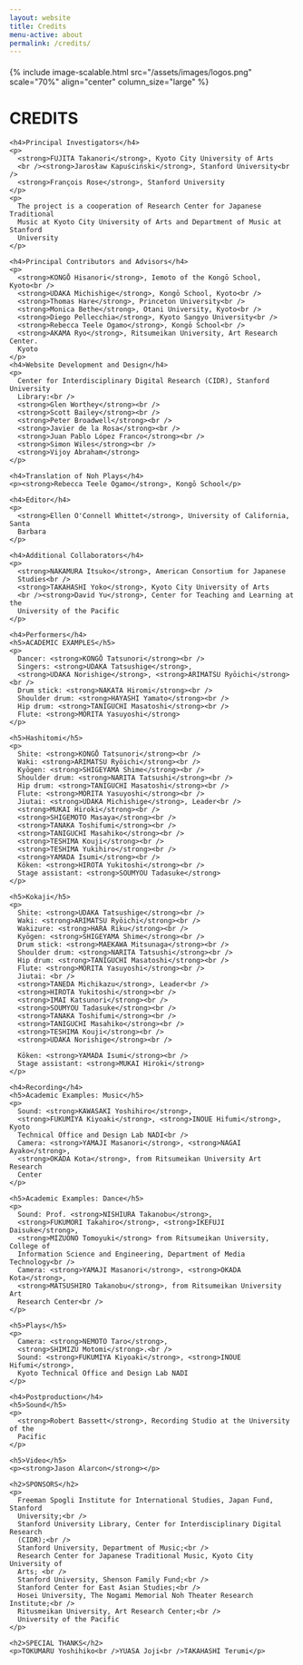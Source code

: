 ```yaml
---
layout: website
title: Credits
menu-active: about
permalink: /credits/
---
```


<main class="page-content">
  <div class="text-container">
    <h4></h4>
    {% include image-scalable.html src="/assets/images/logos.png" scale="70%"
    align="center" column_size="large" %}
    <h4></h4>
    <h1>CREDITS</h1>

    <h4>Principal Investigators</h4>
    <p>
      <strong>FUJITA Takanori</strong>, Kyoto City University of Arts
      <br /><strong>Jarosław Kapuściński</strong>, Stanford University<br />
      <strong>François Rose</strong>, Stanford University
    </p>
    <p>
      The project is a cooperation of Research Center for Japanese Traditional
      Music at Kyoto City University of Arts and Department of Music at Stanford
      University
    </p>

    <h4>Principal Contributors and Advisors</h4>
    <p>
      <strong>KONGŌ Hisanori</strong>, Iemoto of the Kongō School, Kyoto<br />
      <strong>UDAKA Michishige</strong>, Kongō School, Kyoto<br />
      <strong>Thomas Hare</strong>, Princeton University<br />
      <strong>Monica Bethe</strong>, Otani University, Kyoto<br />
      <strong>Diego Pellecchia</strong>, Kyoto Sangyo University<br />
      <strong>Rebecca Teele Ogamo</strong>, Kongō School<br />
      <strong>AKAMA Ryo</strong>, Ritsumeikan University, Art Research Center.
      Kyoto
    </p>
    <h4>Website Development and Design</h4>
    <p>
      Center for Interdisciplinary Digital Research (CIDR), Stanford University
      Library:<br />
      <strong>Glen Worthey</strong><br />
      <strong>Scott Bailey</strong><br />
      <strong>Peter Broadwell</strong><br />
      <strong>Javier de la Rosa</strong><br />
      <strong>Juan Pablo López Franco</strong><br />
      <strong>Simon Wiles</strong><br />
      <strong>Vijoy Abraham</strong>
    </p>

    <h4>Translation of Noh Plays</h4>
    <p><strong>Rebecca Teele Ogamo</strong>, Kongō School</p>

    <h4>Editor</h4>
    <p>
      <strong>Ellen O'Connell Whittet</strong>, University of California, Santa
      Barbara
    </p>

    <h4>Additional Collaborators</h4>
    <p>
      <strong>NAKAMURA Itsuko</strong>, American Consortium for Japanese
      Studies<br />
      <strong>TAKAHASHI Yoko</strong>, Kyoto City University of Arts
      <br /><strong>David Yu</strong>, Center for Teaching and Learning at the
      University of the Pacific
    </p>

    <h4>Performers</h4>
    <h5>ACADEMIC EXAMPLES</h5>
    <p>
      Dancer: <strong>KONGŌ Tatsunori</strong><br />
      Singers: <strong>UDAKA Tatsushige</strong>,
      <strong>UDAKA Norishige</strong>, <strong>ARIMATSU Ryōichi</strong><br />
      Drum stick: <strong>NAKATA Hiromi</strong><br />
      Shoulder drum: <strong>HAYASHI Yamato</strong><br />
      Hip drum: <strong>TANIGUCHI Masatoshi</strong><br />
      Flute: <strong>MORITA Yasuyoshi</strong>
    </p>

    <h5>Hashitomi</h5>
    <p>
      Shite: <strong>KONGŌ Tatsunori</strong><br />
      Waki: <strong>ARIMATSU Ryōichi</strong><br />
      Kyōgen: <strong>SHIGEYAMA Shime</strong><br />
      Shoulder drum: <strong>NARITA Tatsushi</strong><br />
      Hip drum: <strong>TANIGUCHI Masatoshi</strong><br />
      Flute: <strong>MORITA Yasuyoshi</strong><br />
      Jiutai: <strong>UDAKA Michishige</strong>, Leader<br />
      <strong>MUKAI Hiroki</strong><br />
      <strong>SHIGEMOTO Masaya</strong><br />
      <strong>TANAKA Toshifumi</strong><br />
      <strong>TANIGUCHI Masahiko</strong><br />
      <strong>TESHIMA Kouji</strong><br />
      <strong>TESHIMA Yukihiro</strong><br />
      <strong>YAMADA Isumi</strong><br />
      Kōken: <strong>HIROTA Yukitoshi</strong><br />
      Stage assistant: <strong>SOUMYOU Tadasuke</strong>
    </p>

    <h5>Kokaji</h5>
    <p>
      Shite: <strong>UDAKA Tatsushige</strong><br />
      Waki: <strong>ARIMATSU Ryōichi</strong><br />
      Wakizure: <strong>HARA Riku</strong><br />
      Kyōgen: <strong>SHIGEYAMA Shime</strong><br />
      Drum stick: <strong>MAEKAWA Mitsunaga</strong><br />
      Shoulder drum: <strong>NARITA Tatsushi</strong><br />
      Hip drum: <strong>TANIGUCHI Masatoshi</strong><br />
      Flute: <strong>MORITA Yasuyoshi</strong><br />
      Jiutai: <br />
      <strong>TANEDA Michikazu</strong>, Leader<br />
      <strong>HIROTA Yukitoshi</strong><br />
      <strong>IMAI Katsunori</strong><br />
      <strong>SOUMYOU Tadasuke</strong><br />
      <strong>TANAKA Toshifumi</strong><br />
      <strong>TANIGUCHI Masahiko</strong><br />
      <strong>TESHIMA Kouji</strong><br />
      <strong>UDAKA Norishige</strong><br />

      Kōken: <strong>YAMADA Isumi</strong><br />
      Stage assistant: <strong>MUKAI Hiroki</strong>
    </p>

    <h4>Recording</h4>
    <h5>Academic Examples: Music</h5>
    <p>
      Sound: <strong>KAWASAKI Yoshihiro</strong>,
      <strong>FUKUMIYA Kiyoaki</strong>, <strong>INOUE Hifumi</strong>, Kyoto
      Technical Office and Design Lab NADI<br />
      Camera: <strong>YAMAJI Masanori</strong>, <strong>NAGAI Ayako</strong>,
      <strong>OKADA Kota</strong>, from Ritsumeikan University Art Research
      Center
    </p>

    <h5>Academic Examples: Dance</h5>
    <p>
      Sound: Prof. <strong>NISHIURA Takanobu</strong>,
      <strong>FUKUMORI Takahiro</strong>, <strong>IKEFUJI Daisuke</strong>,
      <strong>MIZUONO Tomoyuki</strong> from Ritsumeikan University, College of
      Information Science and Engineering, Department of Media Technology<br />
      Camera: <strong>YAMAJI Masanori</strong>, <strong>OKADA Kota</strong>,
      <strong>MATSUSHIRO Takanobu</strong>, from Ritsumeikan University Art
      Research Center<br />
    </p>

    <h5>Plays</h5>
    <p>
      Camera: <strong>NEMOTO Taro</strong>,
      <strong>SHIMIZU Motomi</strong>.<br />
      Sound: <strong>FUKUMIYA Kiyoaki</strong>, <strong>INOUE Hifumi</strong>,
      Kyoto Technical Office and Design Lab NADI
    </p>

    <h4>Postproduction</h4>
    <h5>Sound</h5>
    <p>
      <strong>Robert Bassett</strong>, Recording Studio at the University of the
      Pacific
    </p>

    <h5>Video</h5>
    <p><strong>Jason Alarcon</strong></p>

    <h2>SPONSORS</h2>
    <p>
      Freeman Spogli Institute for International Studies, Japan Fund, Stanford
      University;<br />
      Stanford University Library, Center for Interdisciplinary Digital Research
      (CIDR);<br />
      Stanford University, Department of Music;<br />
      Research Center for Japanese Traditional Music, Kyoto City University of
      Arts; <br />
      Stanford University, Shenson Family Fund;<br />
      Stanford Center for East Asian Studies;<br />
      Hosei University, The Nogami Memorial Noh Theater Research Institute;<br />
      Ritusmeikan University, Art Research Center;<br />
      University of the Pacific
    </p>

    <h2>SPECIAL THANKS</h2>
    <p>TOKUMARU Yoshihiko<br />YUASA Joji<br />TAKAHASHI Terumi</p>
  </div>
</main>
